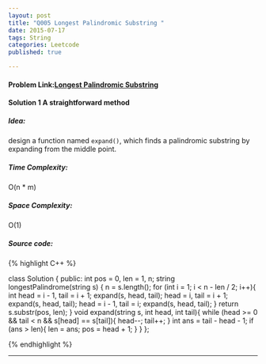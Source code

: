 ```yaml
---
layout: post
title: "Q005 Longest Palindromic Substring "
date: 2015-07-17
tags: String 
categories: Leetcode
published: true

---
```

#### Problem Link:[Longest Palindromic Substring ](https://leetcode.com/problems/longest-palindromic-substring/) 

#### Solution 1 A straightforward method

##### Idea:

design a function named `expand()`, which finds a palindromic substring by expanding from the middle point. 
   
##### Time Complexity:
O(n * m)

##### Space Complexity:
O(1)

##### Source code:
{% highlight C++ %}

class Solution {
public:
    int pos = 0, len = 1, n;
    string longestPalindrome(string s) {
        n = s.length();
        for (int i = 1; i < n - len / 2; i++){
            int head = i - 1, tail = i + 1;
            expand(s, head, tail);
            head = i, tail = i + 1;
            expand(s, head, tail);
            head = i - 1, tail = i;
            expand(s, head, tail);
        }
        return s.substr(pos, len);
    }
    void expand(string s, int head, int tail){
        while (head >= 0 && tail < n && s[head] == s[tail]){
            head--;
            tail++;
        }
        int ans = tail - head - 1;
        if (ans > len){
            len = ans;
            pos = head + 1;
        }
    }
};

{% endhighlight %}

---
